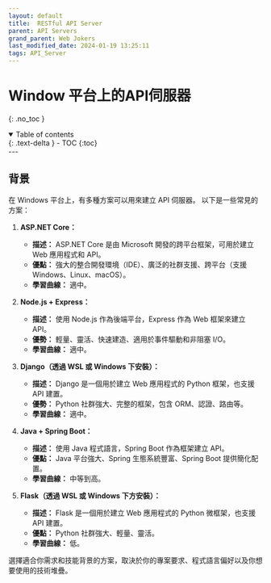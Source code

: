 ```yaml
---
layout: default
title:  RESTful API Server 
parent: API Servers
grand_parent: Web Jokers
last_modified_date: 2024-01-19 13:25:11
tags: API_Server 
---
```


# Window 平台上的API伺服器
{: .no_toc }

<details open markdown="block">
  <summary>
    Table of contents
  </summary>
  {: .text-delta }
- TOC
{:toc}
</details>
---

## 背景

在 Windows 平台上，有多種方案可以用來建立 API 伺服器。 以下是一些常見的方案：

1. **ASP.NET Core：**
   
    - **描述：** ASP.NET Core 是由 Microsoft 開發的跨平台框架，可用於建立 Web 應用程式和 API。
    - **優點：** 強大的整合開發環境（IDE）、廣泛的社群支援、跨平台（支援 Windows、Linux、macOS）。
    - **學習曲線：** 適中。

2. **Node.js + Express：**

    - **描述：** 使用 Node.js 作為後端平台，Express 作為 Web 框架來建立 API。
    - **優勢：** 輕量、靈活、快速建造、適用於事件驅動和非阻塞 I/O。
    - **學習曲線：** 適中。

3. **Django（透過 WSL 或 Windows 下安裝）：**

    - **描述：** Django 是一個用於建立 Web 應用程式的 Python 框架，也支援 API 建置。
    - **優勢：** Python 社群強大、完整的框架，包含 ORM、認證、路由等。
    - **學習曲線：** 適中。

4. **Java + Spring Boot：**

    - **描述：** 使用 Java 程式語言，Spring Boot 作為框架建立 API。
    - **優點：** Java 平台強大、Spring 生態系統豐富、Spring Boot 提供簡化配置。
    - **學習曲線：** 中等到高。

5. **Flask（透過 WSL 或 Windows 下方安裝）：**

    - **描述：** Flask 是一個用於建立 Web 應用程式的 Python 微框架，也支援 API 建置。
    - **優點：** Python 社群強大、輕量、靈活。
    - **學習曲線：** 低。

選擇適合你需求和技能背景的方案，取決於你的專案要求、程式語言偏好以及你想要使用的技術堆疊。

